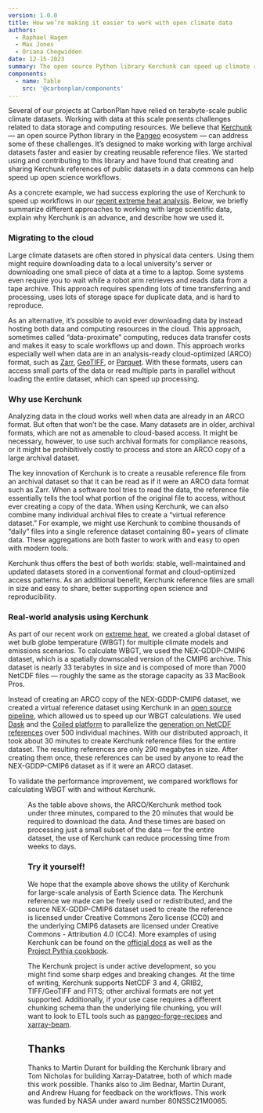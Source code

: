 ```yaml
---
version: 1.0.0
title: How we’re making it easier to work with open climate data
authors:
  - Raphael Hagen
  - Max Jones
  - Oriana Chegwidden
date: 12-15-2023
summary: The open source Python library Kerchunk can speed up climate research.
components:
  - name: Table
    src: '@carbonplan/components'
---
```


Several of our projects at CarbonPlan have relied on terabyte-scale public climate datasets. Working with data at this scale presents challenges related to data storage and computing resources. We believe that [Kerchunk](https://fsspec.github.io/kerchunk/) — an open source Python library in the [Pangeo](https://pangeo.io/) ecosystem — can address some of these challenges. It’s designed to make working with large archival datasets faster and easier by creating reusable reference files. We started using and contributing to this library and have found that creating and sharing Kerchunk references of public datasets in a data commons can help speed up open science workflows.

As a concrete example, we had success exploring the use of Kerchunk to speed up workflows in our [recent extreme heat analysis](https://carbonplan.org/research/extreme-heat-explainer). Below, we briefly summarize different approaches to working with large scientific data, explain why Kerchunk is an advance, and describe how we used it.

### Migrating to the cloud

Large climate datasets are often stored in physical data centers. Using them might require downloading data to a local university's server or downloading one small piece of data at a time to a laptop. Some systems even require you to wait while a robot arm retrieves and reads data from a tape archive. This approach requires spending lots of time transferring and processing, uses lots of storage space for duplicate data, and is hard to reproduce.

As an alternative, it’s possible to avoid ever downloading data by instead hosting both data and computing resources in the cloud. This approach, sometimes called “data-proximate” computing, reduces data transfer costs and makes it easy to scale workflows up and down. This approach works especially well when data are in an analysis-ready cloud-optimized (ARCO) format, such as [Zarr](https://zarr.readthedocs.io/en/stable/spec/v2.html), [GeoTIFF](https://www.ogc.org/standard/geotiff/), or [Parquet](https://parquet.apache.org/). With these formats, users can access small parts of the data or read multiple parts in parallel without loading the entire dataset, which can speed up processing.

### Why use Kerchunk

Analyzing data in the cloud works well when data are already in an ARCO format. But often that won’t be the case. Many datasets are in older, archival formats, which are not as amenable to cloud-based access. It might be necessary, however, to use such archival formats for compliance reasons, or it might be prohibitively costly to process and store an ARCO copy of a large archival dataset.

The key innovation of Kerchunk is to create a reusable reference file from an archival dataset so that it can be read as if it were an ARCO data format such as Zarr. When a software tool tries to read the data, the reference file essentially tells the tool what portion of the original file to access, without ever creating a copy of the data. When using Kerchunk, we can also combine many individual archival files to create a “virtual reference dataset.” For example, we might use Kerchunk to combine thousands of “daily” files into a single reference dataset containing 80+ years of climate data. These aggregations are both faster to work with and easy to open with modern tools.

Kerchunk thus offers the best of both worlds: stable, well-maintained and updated datasets stored in a conventional format and cloud-optimized access patterns. As an additional benefit, Kerchunk reference files are small in size and easy to share, better supporting open science and reproducibility.

### Real-world analysis using Kerchunk

As part of our recent work on [extreme heat](https://github.com/carbonplan/extreme-heat), we created a global dataset of wet bulb globe temperature (WBGT) for multiple climate models and emissions scenarios. To calculate WBGT, we used the NEX-GDDP-CMIP6 dataset, which is a spatially downscaled version of the CMIP6 archive. This dataset is nearly 33 terabytes in size and is composed of more than 7000 NetCDF files — roughly the same as the storage capacity as 33 MacBook Pros.

Instead of creating an ARCO copy of the NEX-GDDP-CMIP6 dataset, we created a virtual reference dataset using Kerchunk in an [open source pipeline](https://github.com/carbonplan/kerchunk-NEX-GDDP-CMIP6), which allowed us to speed up our WBGT calculations. We used [Dask](https://docs.dask.org/en/stable/) and the [Coiled platform](https://www.coiled.io/) to parallelize the [generation on NetCDF references](https://github.com/carbonplan/kerchunk-NEX-GDDP-CMIP6/blob/main/generation/parallel_reference_generation.ipynb) over 500 individual machines. With our distributed approach, it took about 30 minutes to create Kerchunk reference files for the entire dataset. The resulting references are only 290 megabytes in size. After creating them once, these references can be used by anyone to read the NEX-GDDP-CMIP6 dataset as if it were an ARCO dataset.

To validate the performance improvement, we compared workflows for calculating WBGT with and without Kerchunk.

<Figure>
  <Table
    columns={6}
    start={[[1], [1, 3, 3, 3], [4, 5, 5, 5]]}
    width={[
      [6, 2, 2, 2],
      [3, 2, 2, 2],
      [3, 2, 2, 2],
    ]}
    data={[
      ['Method', 'Archival dataset', 'Cloud-optimized reference dataset'],
      ['# of Input Datasets', '20', '20'],
      ['Temporal Extent', '365 days', '365 days'],
      ['# of Workers', '10', '10'],
      ['Worker Instance ', 'm7i.xlarge ', 'm7i.xlarge '],
      ['Time', '20 min 24 seconds', '2 min 49 seconds'],
    ]}
  />
</Figure>

As the table above shows, the ARCO/Kerchunk method took under three minutes, compared to the 20 minutes that would be required to download the data. And these times are based on processing just a small subset of the data — for the entire dataset, the use of Kerchunk can reduce processing time from weeks to days.

### Try it yourself!

We hope that the example above shows the utility of Kerchunk for large-scale analysis of Earth Science data. The Kerchunk reference we made can be freely used or redistributed, and the source NEX-GDDP-CMIP6 dataset used to create the reference is licensed under Creative Commons Zero license (CC0) and the underlying CMIP6 datasets are licensed under Creative Commons - Attribution 4.0 (CC4). More examples of using Kerchunk can be found on the [official docs](https://fsspec.github.io/kerchunk/) as well as the [Project Pythia cookbook](https://projectpythia.org/kerchunk-cookbook/README.html).

The Kerchunk project is under active development, so you might find some sharp edges and breaking changes. At the time of writing, Kerchunk supports NetCDF 3 and 4, GRIB2, TIFF/GeoTIFF and FITS; other archival formats are not yet supported. Additionally, if your use case requires a different chunking schema than the underlying file chunking, you will want to look to ETL tools such as [pangeo-forge-recipes](https://pangeo-forge.readthedocs.io/en/latest/) and [xarray-beam](https://xarray-beam.readthedocs.io/en/latest/).

## Thanks

Thanks to Martin Durant for building the Kerchunk library and Tom Nicholas for building Xarray-Datatree, both of which made this work possible. Thanks also to Jim Bednar, Martin Durant, and Andrew Huang for feedback on the workflows. This work was funded by NASA under award number 80NSSC21M0065.
